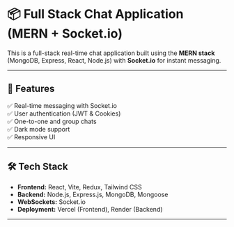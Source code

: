 # 📦 Full Stack Chat Application (MERN + Socket.io)

This is a full-stack real-time chat application built using the **MERN stack** (MongoDB, Express, React, Node.js) with **Socket.io** for instant messaging.

---

## 🚀 Features

✅ Real-time messaging with Socket.io  
✅ User authentication (JWT & Cookies)  
✅ One-to-one and group chats  
✅ Dark mode support  
✅ Responsive UI

---

## 🛠️ Tech Stack

- **Frontend:** React, Vite, Redux, Tailwind CSS
- **Backend:** Node.js, Express.js, MongoDB, Mongoose
- **WebSockets:** Socket.io
- **Deployment:** Vercel (Frontend), Render (Backend)

---


